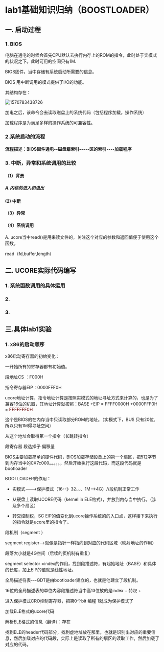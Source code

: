 #  lab1基础知识归纳（BOOSTLOADER）

##  一. 启动过程

###  1. BIOS

电脑在通电的时候会首先CPU默认去执行内存上的ROM的指令，此时处于实模式的状况之下。此时可用的空间只有1M.

BIOS固件，当中存储有系统启动所需要的信息。

BIOS 用中断调用的模式提供了I/O的功能。

其结构存在：

![1570783438726](C:\Users\lenovo\AppData\Roaming\Typora\typora-user-images\1570783438726.png)



加电之后，该命令会去读取磁盘上的系统代码（包括程序加载，操作系统）

加载程序是为满足多样的操作系统的可兼容性。

### 2.系统启动的流程

####  		流程描述：BIOS固件通电--磁盘扇索引-----区的索引----加载程序

###  3. 中断，异常和系统调用的比较

####   （1）背景

#####  			A.内核的进入和退出  

####     (2)  中断

####  （3）异常

####  （4）系统调用

A. ucore当中read()是用来读文件的，关注这个对应的参数和返回值便于使用这个函数。

read（fd,buffer,length）

##  二. UCORE实际代码编写

###  1. 系统函数调用的具体运用



###  2. 



###  3.











##  三.具体lab1实验

###  1. x86的启动顺序

x86启动寄存器的初始变化：

一开始所有的寄存器都有初始值。

段地址CS ：F000H

指令寄存器EIP：0000FFF0H

ucore地址计算，指令地址计算是按照实模式的地址寻址方式来计算的，也是为了兼容16位的机器，其地址计算就按照：BASE +EIP =  FFFF0000H +0000FFF0H = <font color ="#660000">FFFFFFF0H</font>

这个是BIOS的在内存当中只读取部分ROM的地址。（实模式下，BUS 只有20位，所以只有1M得寻址空间）

从这个地址会取得第一个指令（长跳转指令）

段寄存器 段选择子 偏移量

BIOS主要加载简单的硬件代码，BIOS加载存储设备上的第一个扇区，把512字节到内存当中的0X7c000。。。。。，然后开始执行这段代码，而这段代码就是bootloader

BOOTLOADER的作用：

* 实模式--->保护模式（16--》32、、、1M-->4G）//段机制正常工作

* 从硬盘上读取UCORE代码（kernel  in ELE格式），并放到内存当中执行。（涉及多个扇区）

* 转交控制权，SC EIP的值变化到ucore操作系统的的入口点，这样接下来执行的指令就是ucore里的指令了。

段机制（segment ）

segment register-->就像是指针一样指向到对应的代码区域（映射地址的作用）

段落大小就是4G空间（后续的页机制有重复）

segment selector =index的作用，找到段描述符，有起始地址（BASE）和具体的长度，加上EIP的值就是线性地址。

全局描述符表---GDT是由bootloader建立的，也就是他建立了段机制。

16位的全局描述表的单位内容段描述符当中高13位放的是index + 特权 +

进入保护模式CRO控制寄存器，把第0个bit 编程 1就成为保护模式了



加载ELE格式的ucore代码

解析ELE格式的信息（翻译）：存在

找到ELE的header代码部分，找到虚地址放在那里，也就是识别出对应的重要信息，然后加载对应的代码段，实际上是读取了所有的扇区的读取工作，然后加载了对应的代码。

